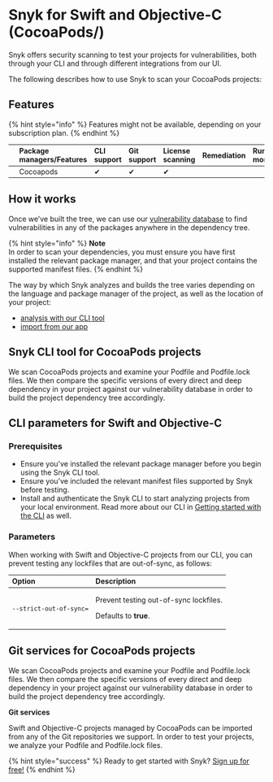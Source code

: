 # Snyk for Swift and Objective-C \(CocoaPods\/)

Snyk offers security scanning to test your projects for vulnerabilities, both through your CLI and through different integrations from our UI.

The following describes how to use Snyk to scan your CocoaPods projects:

## Features

{% hint style="info" %}
Features might not be available, depending on your subscription plan.
{% endhint %}

|  | Package managers/Features | CLI support | Git support | License scanning | Remediation | Runtime monitoring |
| :--- | :--- | :--- | :--- | :--- | :--- | :--- |
| ![i\_icon\_cocoapods.png](../../.gitbook/assets/uuid-6de05da9-de7e-11cc-4316-8459517aaf57-en.png/) | Cocoapods | ✔︎ | ✔︎ | ✔︎ |  |  |

## **How it works**

Once we’ve built the tree, we can use our [vulnerability database](https://snyk.io/vuln/) to find vulnerabilities in any of the packages anywhere in the dependency tree.

{% hint style="info" %}
**Note**  
In order to scan your dependencies, you must ensure you have first installed the relevant package manager, and that your project contains the supported manifest files.
{% endhint %}

The way by which Snyk analyzes and builds the tree varies depending on the language and package manager of the project, as well as the location of your project:

* [analysis with our CLI tool](https://support.snyk.io/hc/en-us/articles/360004701658-Snyk-for-Swift-and-Objective-C-CocoaPods-#UUID-2f6bc912-9512-0d39-56f9-01b0926ef65d/)
* [import from our app](https://support.snyk.io/hc/en-us/articles/360004701658-Snyk-for-Swift-and-Objective-C-CocoaPods-#UUID-3276e078-ac51-90e8-3204-3cbc39b81034/)

## Snyk CLI tool for CocoaPods projects

We scan CocoaPods projects and examine your Podfile and Podfile.lock files. We then compare the specific versions of every direct and deep dependency in your project against our vulnerability database in order to build the project dependency tree accordingly.

## **CLI parameters for Swift and Objective-C**

### **Prerequisites**

* Ensure you've installed the relevant package manager before you begin using the Snyk CLI tool.
* Ensure you've included the relevant manifest files supported by Snyk before testing.
* Install and authenticate the Snyk CLI to start analyzing projects from your local environment. Read more about our CLI in [Getting started with the CLI](https://support.snyk.io/hc/articles/360003812458#UUID-6d3e2b39-daa0-f2f1-19d2-b9107b678c81/) as well.

### **Parameters**

When working with Swift and Objective-C projects from our CLI, you can prevent testing any lockfiles that are out-of-sync, as follows:

<table>
  <thead>
    <tr>
      <th style="text-align:left">Option</th>
      <th style="text-align:left">Description</th>
    </tr>
  </thead>
  <tbody>
    <tr>
      <td style="text-align:left"><code>--strict-out-of-sync=</code>
      </td>
      <td style="text-align:left">
        <p>Prevent testing out-of-sync lockfiles.</p>
        <p>Defaults to <b>true</b>.</p>
      </td>
    </tr>
  </tbody>
</table>

## Git services for CocoaPods projects

We scan CocoaPods projects and examine your Podfile and Podfile.lock files. We then compare the specific versions of every direct and deep dependency in your project against our vulnerability database in order to build the project dependency tree accordingly.

**Git services**

Swift and Objective-C projects managed by CocoaPods can be imported from any of the Git repositories we support. In order to test your projects, we analyze your Podfile and Podfile.lock files.

{% hint style="success" %}
Ready to get started with Snyk? [Sign up for free!](https://snyk.io/login?cta=sign-up&loc=footer&page=support_docs_page/)
{% endhint %}

